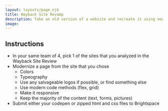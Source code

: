 ```yaml
---
layout: layouts/page.njk
title: Wayback Site Revamp
description: Take an old version of a website and recreate it using modern css approaches and modern design sensibilities.
image:
---
```


## Instructions
- In your same team of 4, pick 1 of the sites that you analyzed in the Wayback Site Review
- Modernize a page from the site that you chose
  - Colors
  - Typeography
  - Use any salvageable logos if possible, or find something else
  - Use modern code methods (flex, grid)
  - Make it responsive
  - Keep the majority of the content (text, forms, pictures)
- Submit either your codepen or zipped html and css files to Brightspace